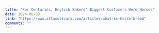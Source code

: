 ```yaml
---
title: "For Centuries, English Bakers' Biggest Customers Were Horses"
date: 2024-06-09
link: "https://www.atlasobscura.com/articles/what-is-horse-bread"
comments: ""
---
```


